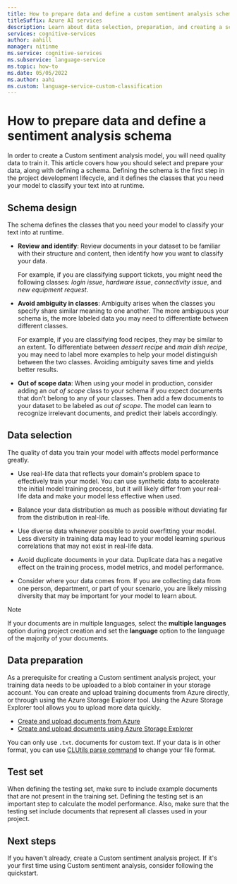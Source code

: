 ```yaml
---
title: How to prepare data and define a custom sentiment analysis schema
titleSuffix: Azure AI services
description: Learn about data selection, preparation, and creating a schema for custom sentient analysis projects.
services: cognitive-services
author: aahill
manager: nitinme
ms.service: cognitive-services
ms.subservice: language-service
ms.topic: how-to
ms.date: 05/05/2022
ms.author: aahi
ms.custom: language-service-custom-classification
---
```


# How to prepare data and define a sentiment analysis schema

In order to create a Custom sentiment analysis model, you will need quality data to train it. This article covers how you should select and prepare your data, along with defining a schema. Defining the schema is the first step in the project development lifecycle, and it defines the classes that you need your model to classify your text into at runtime.

## Schema design

The schema defines the classes that you need your model to classify your text into at runtime.

* **Review and identify**: Review documents in your dataset to be familiar with their structure and content, then identify how you want to classify your data. 

    For example, if you are classifying support tickets, you might need the following classes: *login issue*, *hardware issue*, *connectivity issue*, and *new equipment request*.

* **Avoid ambiguity in classes**: Ambiguity arises when the classes you specify share similar meaning to one another. The more ambiguous your schema is, the more labeled data you may need to differentiate between different classes.

    For example, if you are classifying food recipes, they may be similar to an extent. To differentiate between *dessert recipe* and *main dish recipe*, you may need to label more examples to help your model distinguish between the two classes. Avoiding ambiguity saves time and yields better results. 

* **Out of scope data**: When using your model in production, consider adding an *out of scope* class to your schema if you expect documents that don't belong to any of your classes. Then add a few documents to your dataset to be labeled as *out of scope*. The model can learn to recognize irrelevant documents, and predict their labels accordingly.


## Data selection

The quality of data you train your model with affects model performance greatly.

* Use real-life data that reflects your domain's problem space to effectively train your model. You can use synthetic data to accelerate the initial model training process, but it will likely differ from your real-life data and make your model less effective when used.

* Balance your data distribution as much as possible without deviating far from the distribution in real-life.

* Use diverse data whenever possible to avoid overfitting your model. Less diversity in training data may lead to your model learning spurious correlations that may not exist in real-life data. 
 
* Avoid duplicate documents in your data. Duplicate data has a negative effect on the training process, model metrics, and model performance. 

* Consider where your data comes from. If you are collecting data from one person, department, or part of your scenario, you are likely missing diversity that may be important for your model to learn about. 

> [!NOTE]
> If your documents are in multiple languages, select the **multiple languages** option during project creation and set the **language** option to the language of the majority of your documents.

## Data preparation

As a prerequisite for creating a Custom sentiment analysis project, your training data needs to be uploaded to a blob container in your storage account. You can create and upload training documents from Azure directly, or through using the Azure Storage Explorer tool. Using the Azure Storage Explorer tool allows you to upload more data quickly.  

* [Create and upload documents from Azure](../../../../../storage/blobs/storage-quickstart-blobs-portal.md#create-a-container)
* [Create and upload documents using Azure Storage Explorer](../../../../../vs-azure-tools-storage-explorer-blobs.md)

You can only use `.txt`. documents for custom text. If your data is in other format, you can use [CLUtils parse command](https://github.com/microsoft/CognitiveServicesLanguageUtilities/blob/main/CustomTextAnalytics.CLUtils/Solution/CogSLanguageUtilities.ViewLayer.CliCommands/Commands/ParseCommand/README.md) to change your file format.

<!--You can upload an annotated dataset, or you can upload an unannotated one and [label your data](../how-to/tag-data.md) in Language studio. -->

## Test set

When defining the testing set, make sure to include example documents that are not present in the training set. Defining the testing set is an important step to calculate the model performance<!--[model performance](view-model-evaluation.md#model-details)-->. Also, make sure that the testing set include documents that represent all classes used in your project.

## Next steps

If you haven't already, create a Custom sentiment analysis project. If it's your first time using Custom sentiment analysis, consider following the quickstart. <!--[quickstart](../quickstart.md) to create an example project. You can also see the [project requirements](../how-to/create-project.md) for more details on what you need to create a project.-->
